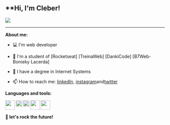 

<h2>**Hi, I'm Cleber!</h2>
<p><img align="center" src="https://c.tenor.com/jM0aoM8e-iEAAAAM/web-developer-mycrxn.gif"></p>

* * *

**About me:**
- 💻 I'm web developer
- 🚀 I'm a student  of [Rocketseat] [TreinaWeb] [DankiCode] [B7Web-Bonieky Lacerda]
- 📝 I have a degree in Internet Systems



- 📫 How to reach me: [linkedIn](https://www.linkedin.com/in/cleber-junio-7b999967/), [instagram](https://www.instagram.com/juniocleberjunio/)and[twitter](https://twitter.com/CJMT77)



**Languages and tools:**

<img align="left" height="30"  src="https://portalidea.com.br/cursos/27621dc630da7560ddfaa9b4b0588366.webp">
<img align="left" height="20" src="https://raw.githubusercontent.com/jakeliny/jakeliny/master/images/typescript.png">
<img align="left" height="20" src="https://raw.githubusercontent.com/jakeliny/jakeliny/master/images/javascript.png">
<img height="30" src="https://raw.githubusercontent.com/jakeliny/jakeliny/master/images/linux.png">
<img align="left" height="30" src="https://bityli.com/XbrBI">

**🚀 let's rock the future!**
  
